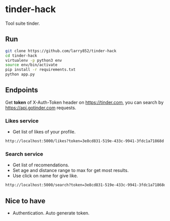 # tinder-hack
Tool suite tinder.

## Run
```sh
git clone https://github.com/larry852/tinder-hack
cd tinder-hack
virtualenv -p python3 env
source env/bin/activate
pip install -r requirements.txt
python app.py
```

## Endpoints
Get **token** of X-Auth-Token header on https://tinder.com, you can search by https://api.gotinder.com requests. 

### Likes service
- Get list of likes of your profile.
```sh
http://localhost:5000/likes?token=3e8cd831-519e-433c-9941-3fdc1a71868d
```

### Search service
- Get list of recomendations.
- Set age and distance range to max for get most results.
- Use click on name for give like.
```sh
http://localhost:5000/search?token=3e8cd831-519e-433c-9941-3fdc1a71868d
```

## Nice to have
- Authentication. Auto generate token.
